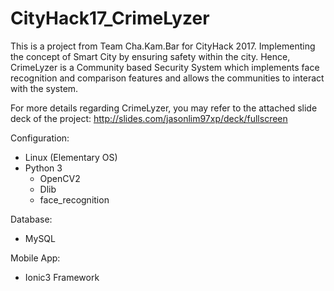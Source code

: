 # CityHack17_CrimeLyzer

This is a project from Team Cha.Kam.Bar for CityHack 2017. 
Implementing the concept of Smart City by ensuring safety within the city.
Hence, CrimeLyzer is a Community based Security System which implements face recognition and comparison features and allows the communities to interact with the system.

For more details regarding CrimeLyzer, you may refer to the attached slide deck of the project:
http://slides.com/jasonlim97xp/deck/fullscreen

Configuration:
- Linux (Elementary OS)
- Python 3
    - OpenCV2
    - Dlib 
    - face_recognition

Database:
- MySQL

Mobile App:
- Ionic3 Framework